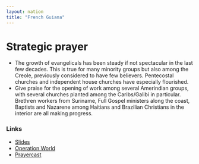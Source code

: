 ```yaml
---
layout: nation
title: "French Guiana"
---
```


# Strategic prayer

- The growth of evangelicals has been steady if not spectacular in the last few decades.
  This is true for many minority groups but also among the Creole, previously considered
  to have few believers. Pentecostal churches and independent house churches have especially
  flourished.
- Give praise for the opening of work among several Amerindian groups, with several
  churches planted among the Caribs/Galibi in particular. Brethren workers from Suriname,
  Full Gospel ministers along the coast, Baptists and Nazarene among Haitians and Brazilian
  Christians in the interior are all making progress.

### Links

- [Slides](http://kyk.kiekies.net/?src=https://ccwaterkloof.github.io/prayer/slides/french-guiana.md)
- [Operation World](https://operationworld.org/locations/french-guiana/)
- [Prayercast](https://prayercast.com/prayer-topic/french-guiana/)
